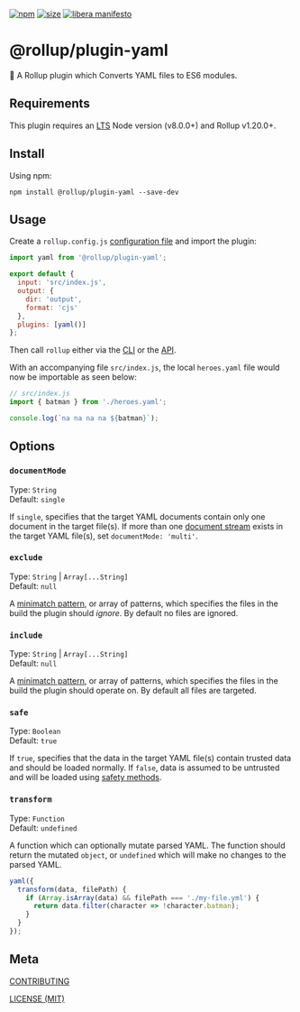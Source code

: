 [npm]: https://img.shields.io/npm/v/@rollup/plugin-yaml
[npm-url]: https://www.npmjs.com/package/@rollup/plugin-yaml
[size]: https://packagephobia.now.sh/badge?p=@rollup/plugin-yaml
[size-url]: https://packagephobia.now.sh/result?p=@rollup/plugin-yaml

[![npm][npm]][npm-url]
[![size][size]][size-url]
[![libera manifesto](https://img.shields.io/badge/libera-manifesto-lightgrey.svg)](https://liberamanifesto.com)

# @rollup/plugin-yaml

🍣 A Rollup plugin which Converts YAML files to ES6 modules.

## Requirements

This plugin requires an [LTS](https://github.com/nodejs/Release) Node version (v8.0.0+) and Rollup v1.20.0+.

## Install

Using npm:

```console
npm install @rollup/plugin-yaml --save-dev
```

## Usage

Create a `rollup.config.js` [configuration file](https://www.rollupjs.org/guide/en/#configuration-files) and import the plugin:

```js
import yaml from '@rollup/plugin-yaml';

export default {
  input: 'src/index.js',
  output: {
    dir: 'output',
    format: 'cjs'
  },
  plugins: [yaml()]
};
```

Then call `rollup` either via the [CLI](https://www.rollupjs.org/guide/en/#command-line-reference) or the [API](https://www.rollupjs.org/guide/en/#javascript-api).

With an accompanying file `src/index.js`, the local `heroes.yaml` file would now be importable as seen below:

```js
// src/index.js
import { batman } from './heroes.yaml';

console.log(`na na na na ${batman}`);
```

## Options

### `documentMode`

Type: `String`<br>
Default: `single`

If `single`, specifies that the target YAML documents contain only one document in the target file(s). If more than one [document stream](https://yaml.org/spec/1.2/spec.html#id2801681) exists in the target YAML file(s), set `documentMode: 'multi'`.

### `exclude`

Type: `String` | `Array[...String]`<br>
Default: `null`

A [minimatch pattern](https://github.com/isaacs/minimatch), or array of patterns, which specifies the files in the build the plugin should _ignore_. By default no files are ignored.

### `include`

Type: `String` | `Array[...String]`<br>
Default: `null`

A [minimatch pattern](https://github.com/isaacs/minimatch), or array of patterns, which specifies the files in the build the plugin should operate on. By default all files are targeted.

### `safe`

Type: `Boolean`<br>
Default: `true`

If `true`, specifies that the data in the target YAML file(s) contain trusted data and should be loaded normally. If `false`, data is assumed to be untrusted and will be loaded using [safety methods](https://github.com/nodeca/js-yaml#safeload-string---options-).

### `transform`

Type: `Function`<br>
Default: `undefined`

A function which can optionally mutate parsed YAML. The function should return the mutated `object`, or `undefined` which will make no changes to the parsed YAML.

```js
yaml({
  transform(data, filePath) {
    if (Array.isArray(data) && filePath === './my-file.yml') {
      return data.filter(character => !character.batman);
    }
  }
});
```

## Meta

[CONTRIBUTING](/.github/CONTRIBUTING.md)

[LICENSE (MIT)](/LICENSE)
